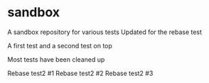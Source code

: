 # sandbox

A sandbox repository for various tests
Updated for the rebase test

A first test
and a second test on top

Most tests have been cleaned up

Rebase test2 #1
Rebase test2 #2
Rebase test2 #3
